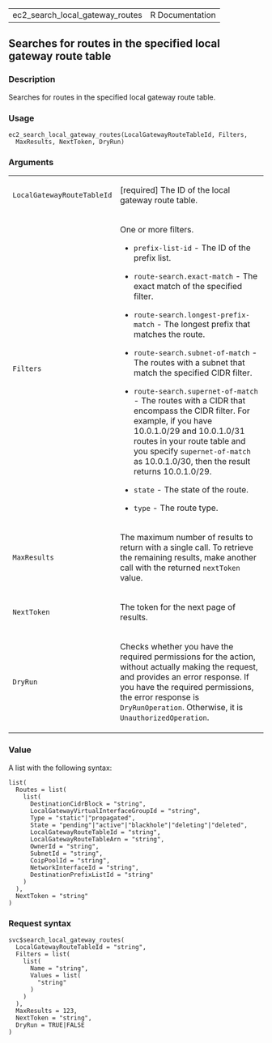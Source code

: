 <table style="width: 100%;">
<tbody>
<tr class="odd">
<td>ec2_search_local_gateway_routes</td>
<td style="text-align: right;">R Documentation</td>
</tr>
</tbody>
</table>

## Searches for routes in the specified local gateway route table

### Description

Searches for routes in the specified local gateway route table.

### Usage

    ec2_search_local_gateway_routes(LocalGatewayRouteTableId, Filters,
      MaxResults, NextToken, DryRun)

### Arguments

<table>
<colgroup>
<col style="width: 35%" />
<col style="width: 65%" />
</colgroup>
<tbody>
<tr class="odd">
<td><code
id="ec2_search_local_gateway_routes_:_LocalGatewayRouteTableId">LocalGatewayRouteTableId</code></td>
<td><p>[required] The ID of the local gateway route table.</p></td>
</tr>
<tr class="even">
<td><code
id="ec2_search_local_gateway_routes_:_Filters">Filters</code></td>
<td><p>One or more filters.</p>
<ul>
<li><p><code>prefix-list-id</code> - The ID of the prefix list.</p></li>
<li><p><code>route-search.exact-match</code> - The exact match of the
specified filter.</p></li>
<li><p><code>route-search.longest-prefix-match</code> - The longest
prefix that matches the route.</p></li>
<li><p><code>route-search.subnet-of-match</code> - The routes with a
subnet that match the specified CIDR filter.</p></li>
<li><p><code>route-search.supernet-of-match</code> - The routes with a
CIDR that encompass the CIDR filter. For example, if you have
10.0.1.0/29 and 10.0.1.0/31 routes in your route table and you specify
<code>supernet-of-match</code> as 10.0.1.0/30, then the result returns
10.0.1.0/29.</p></li>
<li><p><code>state</code> - The state of the route.</p></li>
<li><p><code>type</code> - The route type.</p></li>
</ul></td>
</tr>
<tr class="odd">
<td><code
id="ec2_search_local_gateway_routes_:_MaxResults">MaxResults</code></td>
<td><p>The maximum number of results to return with a single call. To
retrieve the remaining results, make another call with the returned
<code>nextToken</code> value.</p></td>
</tr>
<tr class="even">
<td><code
id="ec2_search_local_gateway_routes_:_NextToken">NextToken</code></td>
<td><p>The token for the next page of results.</p></td>
</tr>
<tr class="odd">
<td><code
id="ec2_search_local_gateway_routes_:_DryRun">DryRun</code></td>
<td><p>Checks whether you have the required permissions for the action,
without actually making the request, and provides an error response. If
you have the required permissions, the error response is
<code>DryRunOperation</code>. Otherwise, it is
<code>UnauthorizedOperation</code>.</p></td>
</tr>
</tbody>
</table>

### Value

A list with the following syntax:

    list(
      Routes = list(
        list(
          DestinationCidrBlock = "string",
          LocalGatewayVirtualInterfaceGroupId = "string",
          Type = "static"|"propagated",
          State = "pending"|"active"|"blackhole"|"deleting"|"deleted",
          LocalGatewayRouteTableId = "string",
          LocalGatewayRouteTableArn = "string",
          OwnerId = "string",
          SubnetId = "string",
          CoipPoolId = "string",
          NetworkInterfaceId = "string",
          DestinationPrefixListId = "string"
        )
      ),
      NextToken = "string"
    )

### Request syntax

    svc$search_local_gateway_routes(
      LocalGatewayRouteTableId = "string",
      Filters = list(
        list(
          Name = "string",
          Values = list(
            "string"
          )
        )
      ),
      MaxResults = 123,
      NextToken = "string",
      DryRun = TRUE|FALSE
    )
